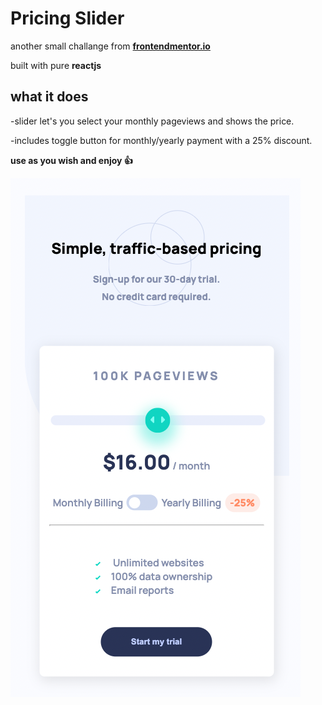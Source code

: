 # Pricing Slider

another small challange from **[frontendmentor.io](http://frontendmentor.io)**

built with pure **reactjs**

## what it does

-slider let's you select your monthly pageviews and shows the price.

-includes toggle button for monthly/yearly payment with a 25% discount.

**use as you wish and enjoy :+1:**

![preview](./src/assets/images/preview.png)
